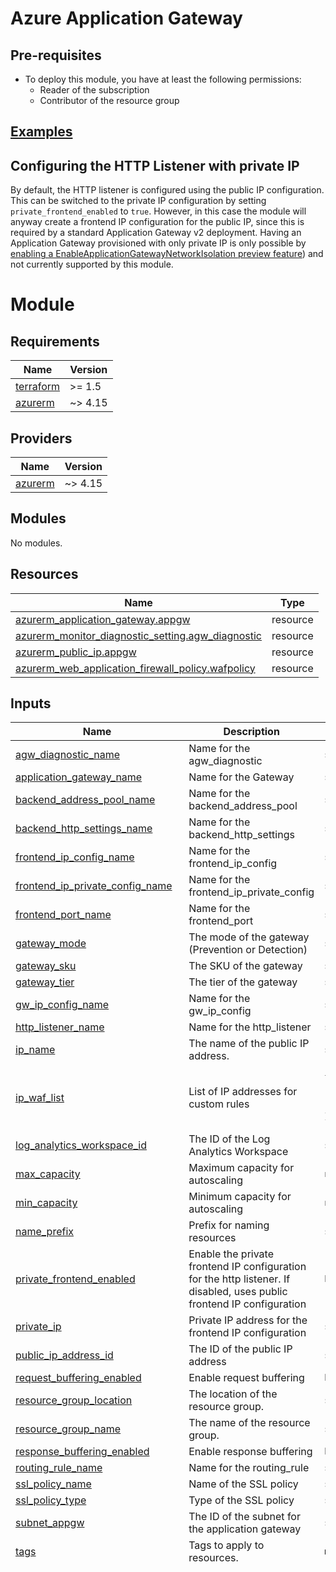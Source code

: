 # Azure Application Gateway

## Pre-requisites

- To deploy this module, you have at least the following permissions:
    + Reader of the subscription
    + Contributor of the resource group

## [Examples](./examples)

## Configuring the HTTP Listener with private IP

By default, the HTTP listener is configured using the public IP configuration. This can be switched to the private IP configuration by setting `private_frontend_enabled` to `true`. However, in this case the module will anyway create a frontend IP configuration for the public IP, since this is required by a standard Application Gateway v2 deployment. Having an Application Gateway provisioned with only private IP is only possible by [enabling a EnableApplicationGatewayNetworkIsolation preview feature](https://learn.microsoft.com/en-us/azure/application-gateway/application-gateway-private-deployment)) and not currently supported by this module.

# Module

<!-- BEGIN_TF_DOCS -->
## Requirements

| Name | Version |
|------|---------|
| <a name="requirement_terraform"></a> [terraform](#requirement\_terraform) | >= 1.5 |
| <a name="requirement_azurerm"></a> [azurerm](#requirement\_azurerm) | ~> 4.15 |

## Providers

| Name | Version |
|------|---------|
| <a name="provider_azurerm"></a> [azurerm](#provider\_azurerm) | ~> 4.15 |

## Modules

No modules.

## Resources

| Name | Type |
|------|------|
| [azurerm_application_gateway.appgw](https://registry.terraform.io/providers/hashicorp/azurerm/latest/docs/resources/application_gateway) | resource |
| [azurerm_monitor_diagnostic_setting.agw_diagnostic](https://registry.terraform.io/providers/hashicorp/azurerm/latest/docs/resources/monitor_diagnostic_setting) | resource |
| [azurerm_public_ip.appgw](https://registry.terraform.io/providers/hashicorp/azurerm/latest/docs/resources/public_ip) | resource |
| [azurerm_web_application_firewall_policy.wafpolicy](https://registry.terraform.io/providers/hashicorp/azurerm/latest/docs/resources/web_application_firewall_policy) | resource |

## Inputs

| Name | Description | Type | Default | Required |
|------|-------------|------|---------|:--------:|
| <a name="input_agw_diagnostic_name"></a> [agw\_diagnostic\_name](#input\_agw\_diagnostic\_name) | Name for the agw\_diagnostic | `string` | `null` | no |
| <a name="input_application_gateway_name"></a> [application\_gateway\_name](#input\_application\_gateway\_name) | Name for the Gateway | `string` | `null` | no |
| <a name="input_backend_address_pool_name"></a> [backend\_address\_pool\_name](#input\_backend\_address\_pool\_name) | Name for the backend\_address\_pool | `string` | `null` | no |
| <a name="input_backend_http_settings_name"></a> [backend\_http\_settings\_name](#input\_backend\_http\_settings\_name) | Name for the backend\_http\_settings | `string` | `null` | no |
| <a name="input_frontend_ip_config_name"></a> [frontend\_ip\_config\_name](#input\_frontend\_ip\_config\_name) | Name for the frontend\_ip\_config | `string` | `null` | no |
| <a name="input_frontend_ip_private_config_name"></a> [frontend\_ip\_private\_config\_name](#input\_frontend\_ip\_private\_config\_name) | Name for the frontend\_ip\_private\_config | `string` | `null` | no |
| <a name="input_frontend_port_name"></a> [frontend\_port\_name](#input\_frontend\_port\_name) | Name for the frontend\_port | `string` | `null` | no |
| <a name="input_gateway_mode"></a> [gateway\_mode](#input\_gateway\_mode) | The mode of the gateway (Prevention or Detection) | `string` | `"Prevention"` | no |
| <a name="input_gateway_sku"></a> [gateway\_sku](#input\_gateway\_sku) | The SKU of the gateway | `string` | `"Standard_v2"` | no |
| <a name="input_gateway_tier"></a> [gateway\_tier](#input\_gateway\_tier) | The tier of the gateway | `string` | `"Standard_v2"` | no |
| <a name="input_gw_ip_config_name"></a> [gw\_ip\_config\_name](#input\_gw\_ip\_config\_name) | Name for the gw\_ip\_config | `string` | `null` | no |
| <a name="input_http_listener_name"></a> [http\_listener\_name](#input\_http\_listener\_name) | Name for the http\_listener | `string` | `null` | no |
| <a name="input_ip_name"></a> [ip\_name](#input\_ip\_name) | The name of the public IP address. | `string` | n/a | yes |
| <a name="input_ip_waf_list"></a> [ip\_waf\_list](#input\_ip\_waf\_list) | List of IP addresses for custom rules | <pre>list(object({<br/>    name = string<br/>    list = list(string)<br/>  }))</pre> | `[]` | no |
| <a name="input_log_analytics_workspace_id"></a> [log\_analytics\_workspace\_id](#input\_log\_analytics\_workspace\_id) | The ID of the Log Analytics Workspace | `string` | `null` | no |
| <a name="input_max_capacity"></a> [max\_capacity](#input\_max\_capacity) | Maximum capacity for autoscaling | `number` | `2` | no |
| <a name="input_min_capacity"></a> [min\_capacity](#input\_min\_capacity) | Minimum capacity for autoscaling | `number` | `1` | no |
| <a name="input_name_prefix"></a> [name\_prefix](#input\_name\_prefix) | Prefix for naming resources | `string` | n/a | yes |
| <a name="input_private_frontend_enabled"></a> [private\_frontend\_enabled](#input\_private\_frontend\_enabled) | Enable the private frontend IP configuration for the http listener. If disabled, uses public frontend IP configuration | `bool` | `false` | no |
| <a name="input_private_ip"></a> [private\_ip](#input\_private\_ip) | Private IP address for the frontend IP configuration | `string` | n/a | yes |
| <a name="input_public_ip_address_id"></a> [public\_ip\_address\_id](#input\_public\_ip\_address\_id) | The ID of the public IP address | `string` | `""` | no |
| <a name="input_request_buffering_enabled"></a> [request\_buffering\_enabled](#input\_request\_buffering\_enabled) | Enable request buffering | `bool` | `true` | no |
| <a name="input_resource_group_location"></a> [resource\_group\_location](#input\_resource\_group\_location) | The location of the resource group. | `string` | n/a | yes |
| <a name="input_resource_group_name"></a> [resource\_group\_name](#input\_resource\_group\_name) | The name of the resource group. | `string` | n/a | yes |
| <a name="input_response_buffering_enabled"></a> [response\_buffering\_enabled](#input\_response\_buffering\_enabled) | Enable response buffering | `bool` | `false` | no |
| <a name="input_routing_rule_name"></a> [routing\_rule\_name](#input\_routing\_rule\_name) | Name for the routing\_rule | `string` | `null` | no |
| <a name="input_ssl_policy_name"></a> [ssl\_policy\_name](#input\_ssl\_policy\_name) | Name of the SSL policy | `string` | `"AppGwSslPolicy20220101"` | no |
| <a name="input_ssl_policy_type"></a> [ssl\_policy\_type](#input\_ssl\_policy\_type) | Type of the SSL policy | `string` | `"Predefined"` | no |
| <a name="input_subnet_appgw"></a> [subnet\_appgw](#input\_subnet\_appgw) | The ID of the subnet for the application gateway | `string` | n/a | yes |
| <a name="input_tags"></a> [tags](#input\_tags) | Tags to apply to resources. | `map(string)` | n/a | yes |
| <a name="input_waf_policy_managed_rule_settings"></a> [waf\_policy\_managed\_rule\_settings](#input\_waf\_policy\_managed\_rule\_settings) | n/a | <pre>list(<br/>    object(<br/>      {<br/>        rule_group_name   = string<br/>        disabled_rule_ids = list(string)<br/>      }<br/>    )<br/>  )</pre> | <pre>[<br/>  {<br/>    "disabled_rule_ids": [<br/>      "200002",<br/>      "200003",<br/>      "200004"<br/>    ],<br/>    "rule_group_name": "General"<br/>  },<br/>  {<br/>    "disabled_rule_ids": [<br/>      "911100"<br/>    ],<br/>    "rule_group_name": "REQUEST-911-METHOD-ENFORCEMENT"<br/>  },<br/>  {<br/>    "disabled_rule_ids": [<br/>      "913100",<br/>      "913101",<br/>      "913102",<br/>      "913110",<br/>      "913120"<br/>    ],<br/>    "rule_group_name": "REQUEST-913-SCANNER-DETECTION"<br/>  },<br/>  {<br/>    "disabled_rule_ids": [<br/>      "920100",<br/>      "920120",<br/>      "920121",<br/>      "920160",<br/>      "920170",<br/>      "920171",<br/>      "920180",<br/>      "920190",<br/>      "920200",<br/>      "920201",<br/>      "920202",<br/>      "920210",<br/>      "920220",<br/>      "920230",<br/>      "920240",<br/>      "920250",<br/>      "920260",<br/>      "920270",<br/>      "920271",<br/>      "920272",<br/>      "920273",<br/>      "920274",<br/>      "920280",<br/>      "920290",<br/>      "920300",<br/>      "920310",<br/>      "920311",<br/>      "920320",<br/>      "920330",<br/>      "920340",<br/>      "920341",<br/>      "920350",<br/>      "920420",<br/>      "920430",<br/>      "920440",<br/>      "920450",<br/>      "920460",<br/>      "920470",<br/>      "920480"<br/>    ],<br/>    "rule_group_name": "REQUEST-920-PROTOCOL-ENFORCEMENT"<br/>  },<br/>  {<br/>    "disabled_rule_ids": [<br/>      "921110",<br/>      "921120",<br/>      "921130",<br/>      "921140",<br/>      "921150",<br/>      "921151",<br/>      "921160",<br/>      "921170",<br/>      "921180"<br/>    ],<br/>    "rule_group_name": "REQUEST-921-PROTOCOL-ATTACK"<br/>  },<br/>  {<br/>    "disabled_rule_ids": [<br/>      "930100",<br/>      "930110",<br/>      "930120",<br/>      "930130"<br/>    ],<br/>    "rule_group_name": "REQUEST-930-APPLICATION-ATTACK-LFI"<br/>  },<br/>  {<br/>    "disabled_rule_ids": [<br/>      "931100",<br/>      "931110",<br/>      "931120",<br/>      "931130"<br/>    ],<br/>    "rule_group_name": "REQUEST-931-APPLICATION-ATTACK-RFI"<br/>  },<br/>  {<br/>    "disabled_rule_ids": [<br/>      "932100",<br/>      "932105",<br/>      "932106",<br/>      "932110",<br/>      "932115",<br/>      "932120",<br/>      "932130",<br/>      "932140",<br/>      "932150",<br/>      "932160",<br/>      "932170",<br/>      "932171",<br/>      "932180",<br/>      "932190"<br/>    ],<br/>    "rule_group_name": "REQUEST-932-APPLICATION-ATTACK-RCE"<br/>  },<br/>  {<br/>    "disabled_rule_ids": [<br/>      "933100",<br/>      "933110",<br/>      "933111",<br/>      "933120",<br/>      "933130",<br/>      "933131",<br/>      "933140",<br/>      "933150",<br/>      "933151",<br/>      "933160",<br/>      "933161",<br/>      "933170",<br/>      "933180",<br/>      "933190",<br/>      "933200",<br/>      "933210"<br/>    ],<br/>    "rule_group_name": "REQUEST-933-APPLICATION-ATTACK-PHP"<br/>  },<br/>  {<br/>    "disabled_rule_ids": [<br/>      "941100",<br/>      "941101",<br/>      "941110",<br/>      "941120",<br/>      "941130",<br/>      "941140",<br/>      "941150",<br/>      "941160",<br/>      "941170",<br/>      "941180",<br/>      "941190",<br/>      "941200",<br/>      "941210",<br/>      "941220",<br/>      "941230",<br/>      "941240",<br/>      "941250",<br/>      "941260",<br/>      "941270",<br/>      "941280",<br/>      "941290",<br/>      "941300",<br/>      "941310",<br/>      "941320",<br/>      "941330",<br/>      "941340",<br/>      "941350",<br/>      "941360"<br/>    ],<br/>    "rule_group_name": "REQUEST-941-APPLICATION-ATTACK-XSS"<br/>  },<br/>  {<br/>    "disabled_rule_ids": [<br/>      "942100",<br/>      "942110",<br/>      "942120",<br/>      "942130",<br/>      "942140",<br/>      "942150",<br/>      "942160",<br/>      "942170",<br/>      "942180",<br/>      "942190",<br/>      "942200",<br/>      "942210",<br/>      "942220",<br/>      "942230",<br/>      "942240",<br/>      "942250",<br/>      "942251",<br/>      "942260",<br/>      "942270",<br/>      "942280",<br/>      "942290",<br/>      "942300",<br/>      "942310",<br/>      "942320",<br/>      "942330",<br/>      "942340",<br/>      "942350",<br/>      "942360",<br/>      "942361",<br/>      "942370",<br/>      "942380",<br/>      "942390",<br/>      "942400",<br/>      "942410",<br/>      "942420",<br/>      "942421",<br/>      "942430",<br/>      "942431",<br/>      "942432",<br/>      "942440",<br/>      "942450",<br/>      "942460",<br/>      "942470",<br/>      "942480",<br/>      "942490",<br/>      "942500"<br/>    ],<br/>    "rule_group_name": "REQUEST-942-APPLICATION-ATTACK-SQLI"<br/>  },<br/>  {<br/>    "disabled_rule_ids": [<br/>      "943100",<br/>      "943110",<br/>      "943120"<br/>    ],<br/>    "rule_group_name": "REQUEST-943-APPLICATION-ATTACK-SESSION-FIXATION"<br/>  },<br/>  {<br/>    "disabled_rule_ids": [<br/>      "944100",<br/>      "944110",<br/>      "944120",<br/>      "944130",<br/>      "944200",<br/>      "944210",<br/>      "944240",<br/>      "944250"<br/>    ],<br/>    "rule_group_name": "REQUEST-944-APPLICATION-ATTACK-JAVA"<br/>  },<br/>  {<br/>    "disabled_rule_ids": [<br/>      "800100",<br/>      "800110",<br/>      "800111",<br/>      "800112",<br/>      "800113"<br/>    ],<br/>    "rule_group_name": "Known-CVEs"<br/>  }<br/>]</pre> | no |
| <a name="input_waf_policy_name"></a> [waf\_policy\_name](#input\_waf\_policy\_name) | Name of the WAF policy | `string` | `"default-waf-policy-name"` | no |

## Outputs

| Name | Description |
|------|-------------|
| <a name="output_appgw_id"></a> [appgw\_id](#output\_appgw\_id) | The ID of the Application Gateway |
| <a name="output_appgw_ip_address"></a> [appgw\_ip\_address](#output\_appgw\_ip\_address) | The public IP address of the Application Gateway |
<!-- END_TF_DOCS -->
